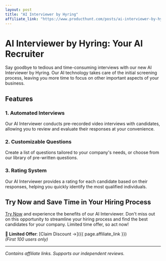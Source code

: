 ```yaml
---
layout: post
title: "AI Interviewer by Hyring"
affiliate_link: "https://www.producthunt.com/posts/ai-interviewer-by-hyring?ref=autoverse&utm_source=autoverse"
---
```


AI Interviewer by Hyring: Your AI Recruiter
=============================================

Say goodbye to tedious and time-consuming interviews with our new AI Interviewer by Hyring. Our AI technology takes care of the initial screening process, leaving you more time to focus on other important aspects of your business.

Features
--------

### 1. Automated Interviews
Our AI Interviewer conducts pre-recorded video interviews with candidates, allowing you to review and evaluate their responses at your convenience.

### 2. Customizable Questions
Create a list of questions tailored to your company's needs, or choose from our library of pre-written questions.

### 3. Rating System
Our AI Interviewer provides a rating for each candidate based on their responses, helping you quickly identify the most qualified individuals.

Try Now and Save Time in Your Hiring Process
---------------------------------------------

[Try Now](https://www.producthunt.com/r/p/954755?app_id=339) and experience the benefits of our AI Interviewer. Don't miss out on this opportunity to streamline your hiring process and find the best candidates for your company. Limited time offer, so act now!

**🚨 Limited Offer**: [Claim Discount →]({{ page.affiliate_link }})  
*(First 100 users only)*  

---

*Contains affiliate links. Supports our independent reviews.*

